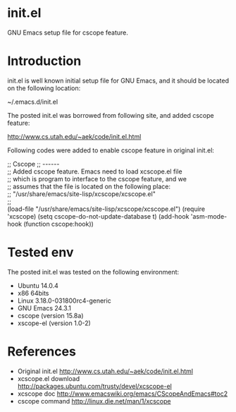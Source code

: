 init.el
=======

GNU Emacs setup file for cscope feature.

Introduction
=========

init.el is well known initial setup file for GNU Emacs, and it should be located on the following location:

~/.emacs.d/init.el

The posted init.el was borrowed from following site, and added cscope feature:

http://www.cs.utah.edu/~aek/code/init.el.html

Following codes were added to enable cscope feature in original init.el:

;; Cscope
;; ------                                                                                                              
;; Added cscope feature. Emacs need to load xcscope.el file                                                            
;; which is program to interface to the cscope feature, and we                                                         
;; assumes that the file is located on the following place:                                                            
;; "/usr/share/emacs/site-lisp/xcscope/xcscope.el"                                                                     
;;                                                                                                                          
(load-file "/usr/share/emacs/site-lisp/xcscope/xcscope.el")
(require 'xcscope)
(setq cscope-do-not-update-database t)
(add-hook 'asm-mode-hook (function cscope:hook))

Tested env
==========
The posted init.el was tested on the following environment:

* Ubuntu 14.0.4
* x86 64bits
* Linux 3.18.0-031800rc4-generic
* GNU Emacs 24.3.1
* cscope (version 15.8a)
* xscope-el (version 1.0-2)
 
References
==========
* Original init.el       http://www.cs.utah.edu/~aek/code/init.el.html
* xcscope.el download    http://packages.ubuntu.com/trusty/devel/xcscope-el
* xcscope doc            http://www.emacswiki.org/emacs/CScopeAndEmacs#toc2  
* cscope command         http://linux.die.net/man/1/xcscope

